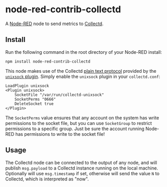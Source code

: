 node-red-contrib-collectd
=========================

A [Node-RED](http://nodered.org) node to send metrics to [Collectd](https://collectd.org/).

Install
-------

Run the following command in the root directory of your Node-RED install:

    npm install node-red-contrib-collectd

This node makes use of the Collectd [plain text protocol](https://collectd.org/wiki/index.php/Plain_text_protocol#PUTVAL) provided by the [`unixsock` plugin](https://collectd.org/documentation/manpages/collectd.conf.5.shtml#plugin_unixsock).  Simply enable the `unixsock` plugin in your `collectd.conf`:

    LoadPlugin unixsock
    <Plugin unixsock>
        SocketFile "/var/run/collectd-unixsock"
        SocketPerms "0666"
        DeleteSocket true
    </Plugin>

The `SocketPerms` value ensures that any account on the system has write permissions to the socket file, but you can use `SocketGroup` to restrict permissions to a specific group.  Just be sure the account running Node-RED has permissions to write to the socket file!

Usage
-----

The Collectd node can be connected to the output of any node, and will publish `msg.payload` to a Collectd instance running on the local machine.  Optionally will use `msg.timestamp` if set, otherwise will send the value `N` to Collectd, which is interpreted as "now".
